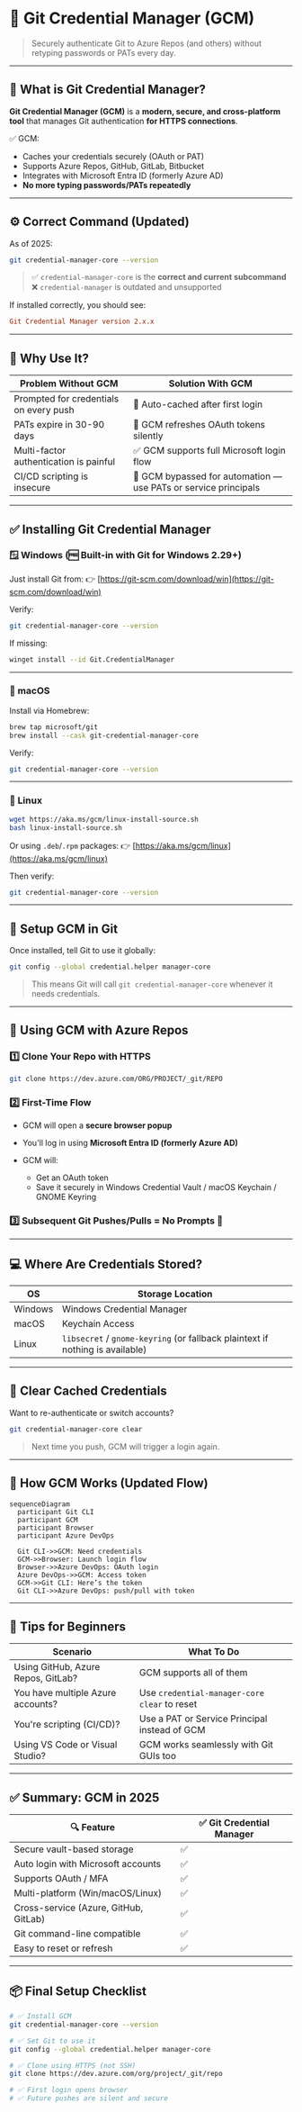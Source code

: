 # 🔐 Git Credential Manager (GCM)

> Securely authenticate Git to Azure Repos (and others) without retyping passwords or PATs every day.

---

## 📌 What is Git Credential Manager?

**Git Credential Manager (GCM)** is a **modern, secure, and cross-platform tool** that manages Git authentication **for HTTPS connections**.

✅ GCM:

- Caches your credentials securely (OAuth or PAT)
- Supports Azure Repos, GitHub, GitLab, Bitbucket
- Integrates with Microsoft Entra ID (formerly Azure AD)
- **No more typing passwords/PATs repeatedly**

---

## ⚙️ Correct Command (Updated)

As of 2025:

```bash
git credential-manager-core --version
```

> ✅ `credential-manager-core` is the **correct and current subcommand**  
> ❌ `credential-manager` is outdated and unsupported

If installed correctly, you should see:

```ini
Git Credential Manager version 2.x.x
```

---

## 🧠 Why Use It?

| Problem Without GCM                    | Solution With GCM                                               |
| -------------------------------------- | --------------------------------------------------------------- |
| Prompted for credentials on every push | 🔐 Auto-cached after first login                                |
| PATs expire in 30-90 days              | 🔄 GCM refreshes OAuth tokens silently                          |
| Multi-factor authentication is painful | ✅ GCM supports full Microsoft login flow                       |
| CI/CD scripting is insecure            | 🤖 GCM bypassed for automation — use PATs or service principals |

---

## ✅ Installing Git Credential Manager

### 🪟 Windows (🆓 Built-in with Git for Windows 2.29+)

Just install Git from:
👉 [https://git-scm.com/download/win](https://git-scm.com/download/win)

Verify:

```bash
git credential-manager-core --version
```

If missing:

```bash
winget install --id Git.CredentialManager
```

---

### 🍎 macOS

Install via Homebrew:

```bash
brew tap microsoft/git
brew install --cask git-credential-manager-core
```

Verify:

```bash
git credential-manager-core --version
```

---

### 🐧 Linux

```bash
wget https://aka.ms/gcm/linux-install-source.sh
bash linux-install-source.sh
```

Or using `.deb`/`.rpm` packages:
👉 [https://aka.ms/gcm/linux](https://aka.ms/gcm/linux)

Then verify:

```bash
git credential-manager-core --version
```

---

## 🧪 Setup GCM in Git

Once installed, tell Git to use it globally:

```bash
git config --global credential.helper manager-core
```

> This means Git will call `git credential-manager-core` whenever it needs credentials.

---

## 🔐 Using GCM with Azure Repos

### 1️⃣ Clone Your Repo with HTTPS

```bash
git clone https://dev.azure.com/ORG/PROJECT/_git/REPO
```

### 2️⃣ First-Time Flow

- GCM will open a **secure browser popup**
- You'll log in using **Microsoft Entra ID (formerly Azure AD)**
- GCM will:

  - Get an OAuth token
  - Save it securely in Windows Credential Vault / macOS Keychain / GNOME Keyring

### 3️⃣ Subsequent Git Pushes/Pulls = No Prompts 🚀

---

## 💻 Where Are Credentials Stored?

| OS      | Storage Location                                                              |
| ------- | ----------------------------------------------------------------------------- |
| Windows | Windows Credential Manager                                                    |
| macOS   | Keychain Access                                                               |
| Linux   | `libsecret` / `gnome-keyring` (or fallback plaintext if nothing is available) |

---

## 🧹 Clear Cached Credentials

Want to re-authenticate or switch accounts?

```bash
git credential-manager-core clear
```

> Next time you push, GCM will trigger a login again.

---

## 🔄 How GCM Works (Updated Flow)

```mermaid
sequenceDiagram
  participant Git CLI
  participant GCM
  participant Browser
  participant Azure DevOps

  Git CLI->>GCM: Need credentials
  GCM->>Browser: Launch login flow
  Browser->>Azure DevOps: OAuth login
  Azure DevOps->>GCM: Access token
  GCM->>Git CLI: Here’s the token
  Git CLI->>Azure DevOps: push/pull with token
```

---

## 🧠 Tips for Beginners

| Scenario                           | What To Do                                    |
| ---------------------------------- | --------------------------------------------- |
| Using GitHub, Azure Repos, GitLab? | GCM supports all of them                      |
| You have multiple Azure accounts?  | Use `credential-manager-core clear` to reset  |
| You're scripting (CI/CD)?          | Use a PAT or Service Principal instead of GCM |
| Using VS Code or Visual Studio?    | GCM works seamlessly with Git GUIs too        |

---

## ✅ Summary: GCM in 2025

| 🔍 Feature                            | ✅ Git Credential Manager |
| ------------------------------------- | ------------------------- |
| Secure vault-based storage            | ✅                        |
| Auto login with Microsoft accounts    | ✅                        |
| Supports OAuth / MFA                  | ✅                        |
| Multi-platform (Win/macOS/Linux)      | ✅                        |
| Cross-service (Azure, GitHub, GitLab) | ✅                        |
| Git command-line compatible           | ✅                        |
| Easy to reset or refresh              | ✅                        |

---

## 📦 Final Setup Checklist

```bash
# ✅ Install GCM
git credential-manager-core --version

# ✅ Set Git to use it
git config --global credential.helper manager-core

# ✅ Clone using HTTPS (not SSH)
git clone https://dev.azure.com/org/project/_git/repo

# ✅ First login opens browser
# ✅ Future pushes are silent and secure
```
